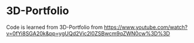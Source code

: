 # 3D-Portfolio

Code is learned from 3D-Portfolio from https://www.youtube.com/watch?v=0fYi8SGA20k&pp=ygUQd2Vic2l0ZSBwcm9qZWN0cw%3D%3D 

